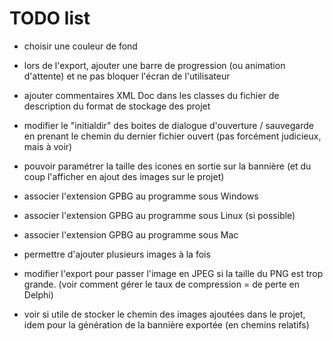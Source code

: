 # TODO list

* choisir une couleur de fond
* lors de l'export, ajouter une barre de progression (ou animation d'attente) et ne pas bloquer l'écran de l'utilisateur

* ajouter commentaires XML Doc dans les classes du fichier de description du format de stockage des projet

* modifier le "initialdir" des boites de dialogue d'ouverture / sauvegarde en prenant le chemin du dernier fichier ouvert (pas forcément judicieux, mais à voir)
* pouvoir paramétrer la taille des icones en sortie sur la bannière (et du coup l'afficher en ajout des images sur le projet)

* associer l'extension GPBG au programme sous Windows
* associer l'extension GPBG au programme sous Linux (si possible)
* associer l'extension GPBG au programme sous Mac

* permettre d'ajouter plusieurs images à la fois

* modifier l'export pour passer l'image en JPEG si la taille du PNG est trop grande. (voir comment gérer le taux de compression = de perte en Delphi)

* voir si utile de stocker le chemin des images ajoutées dans le projet, idem pour la génération de la bannière exportée (en chemins relatifs)
